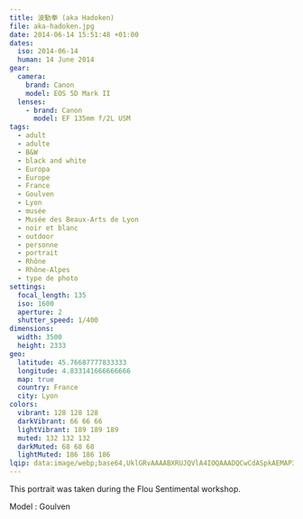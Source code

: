 ```yaml
---
title: 波動拳 (aka Hadoken)
file: aka-hadoken.jpg
date: 2014-06-14 15:51:48 +01:00
dates:
  iso: 2014-06-14
  human: 14 June 2014
gear:
  camera:
    brand: Canon
    model: EOS 5D Mark II
  lenses:
    - brand: Canon
      model: EF 135mm f/2L USM
tags:
  - adult
  - adulte
  - B&W
  - black and white
  - Europa
  - Europe
  - France
  - Goulven
  - Lyon
  - musée
  - Musée des Beaux-Arts de Lyon
  - noir et blanc
  - outdoor
  - personne
  - portrait
  - Rhône
  - Rhône-Alpes
  - type de photo
settings:
  focal_length: 135
  iso: 1600
  aperture: 2
  shutter_speed: 1/400
dimensions:
  width: 3500
  height: 2333
geo:
  latitude: 45.76687777833333
  longitude: 4.833141666666666
  map: true
  country: France
  city: Lyon
colors:
  vibrant: 128 128 128
  darkVibrant: 66 66 66
  lightVibrant: 189 189 189
  muted: 132 132 132
  darkMuted: 68 68 68
  lightMuted: 186 186 186
lqip: data:image/webp;base64,UklGRvAAAABXRUJQVlA4IOQAAADQCwCdASpkAEMAP3GqzVu0v7+rrbVaa/AuCWkAAM9OeIrlOAPHjZUpmi+vMo8THWv0IIvSY49A4XTpfTGvmA4BqS4k2xNu9P/Jstf/ZmgLosz3iaC1i2m09vTVm2m+BgQS9BgXVBoAAP7u0zoiDsHHlSYzswIdOXVsRCuPQaf8E2WHjhOtFrVe3LZ29+KN89PJ21LArlqnfL+35onRNLgV9qZT3B0SwSlZtJcMdTvZ9TcxJF15I7o0BkKM65NZeB/zBhjUDKTWQ81SQP9OaZS8RI+rdMFptP0y1o/anUGTzQs6AAA=
---
```


This portrait was taken during the Flou Sentimental workshop.

Model : Goulven
